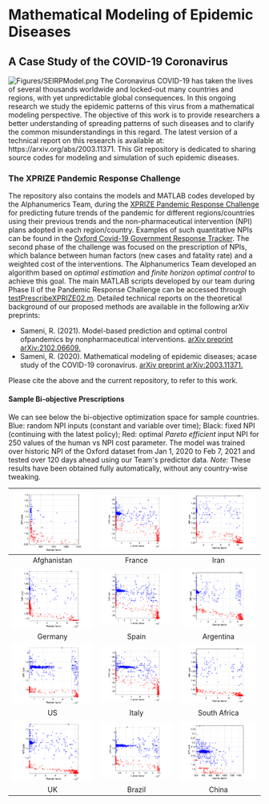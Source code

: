 # Mathematical Modeling of Epidemic Diseases
## A Case Study of the COVID-19 Coronavirus
<!-- <p align="center"> -->
  <img src="Figures/SEIRPModel.png" width="400" alt="Figures/SEIRPModel.png">
<!-- </p> -->
The Coronavirus COVID-19 has taken the lives of several thousands worldwide and locked-out many countries and regions, with yet unpredictable global consequences.
In this ongoing research we study the epidemic patterns of this virus from a mathematical modeling perspective.
The objective of this work is to provide researchers a better understanding of spreading patterns of such diseases and to clarify the common misunderstandings in this regard.
The latest version of a technical report on this research is available at: https://arxiv.org/abs/2003.11371. This Git repository is dedicated to sharing source codes for modeling and simulation of such epidemic diseases.


### The XPRIZE Pandemic Response Challenge
The repository also contains the models and MATLAB codes developed by the Alphanumerics Team, during the [XPRIZE Pandemic Response Challenge](https://www.xprize.org/challenge/pandemicresponse) for predicting future trends of the pandemic for different regions/countries using their previous trends and the non-pharmaceutical intervention (NPI) plans adopted in each region/country. Examples of such quantitative NPIs can be found in the [Oxford Covid-19 Government Response Tracker](https://github.com/OxCGRT/covid-policy-tracker). The second phase of the challenge was focused on the prescription of NPIs, which balance between human factors (new cases and fatality rate) and a weighted cost of the interventions. The Alphanumerics Team developed an algorithm based on *optimal estimation* and *finite horizon optimal control* to achieve this goal. The main MATLAB scripts developed by our team during Phase II of the Pandemic Response Challenge can be accessed through [testPrescribeXPRIZE02.m](testScripts/testPrescribeXPRIZE02.m). Detailed technical reports on the theoretical background of our proposed methods are available in the following arXiv preprints:
- Sameni, R. (2021). Model-based prediction and optimal control ofpandemics by nonpharmaceutical interventions. [arXiv preprint arXiv:2102.06609.](http://arxiv.org/abs/2102.06609)
- Sameni, R. (2020). Mathematical modeling of epidemic diseases; acase study of the COVID-19 coronavirus. [arXiv preprint arXiv:2003.11371.](https://arxiv.org/abs/2003.11371)

Please cite the above and the current repository, to refer to this work.

#### Sample Bi-objective Prescriptions
We can see below the bi-objective optimization space for sample countries. Blue: random NPI inputs (constant and variable over time); Black: fixed NPI (continuing with the latest policy); Red: optimal *Pareto efficient* input NPI for 250 values of the human vs NPI cost parameter. The model was trained over historic NPI of the Oxford dataset from Jan 1, 2020 to Feb 7, 2021 and tested over 120 days ahead using our Team's predictor data. *Note:* These results have been obtained fully automatically, without any country-wise tweaking.

| <img width="250px" src="Figures/Afghanistan.png"> | <img width="250px" src="Figures/France.png"> | <img width="250px" src="Figures/Iran.png"> |
| :---: | :---: | :---: |
| Afghanistan | France | Iran |
| <img width="250px" src="Figures/Germany.png"> | <img width="250px" src="Figures/Spain.png"> | <img width="250px" src="Figures/Argentina.png"> |
| Germany | Spain | Argentina |
| <img width="250px" src="Figures/US.png"> | <img width="250px" src="Figures/Italy.png"> | <img width="250px" src="Figures/SouthAfrica.png"> |
| US | Italy | South Africa |
| <img width="250px" src="Figures/UK.png"> | <img width="250px" src="Figures/Brazil.png"> | <img width="250px" src="Figures/China.png"> |
| UK | Brazil | China |
